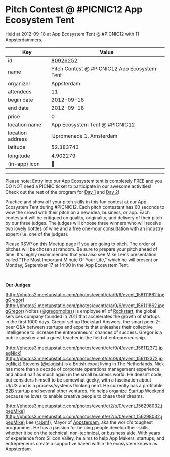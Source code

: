 # Pitch Contest @ #PICNIC12 App Ecosystem Tent
Held at 2012-09-18 at App Ecosystem Tent @ #PICNIC12 with 11 Appsterdammers.
        
|Key|Value
|---|---|
|id|[80926252](https://www.meetup.com/appsterdam/events/80926252/)|
|name|Pitch Contest @ #PICNIC12 App Ecosystem Tent|
|organizer|Appsterdam|
|attendees|11|
|begin date|2012-09-18|
|end date|2012-09-18|
|price|0|
|location name|App Ecosystem Tent @ #PICNIC12|
|location address|IJpromenade 1, Amsterdam|
|latitude|52.383743|
|longitude|4.902279|
|(in-app) icon|🎤|

---

Please note: Entry into our App Ecosystem tent is completely FREE and you DO NOT need a PICNIC ticket to participate in our awesome activities! Check out the rest of the program for [Day 1](http://meetup.appsterdam.rs/events/81291222/) and [Day 2](http://meetup.appsterdam.rs/events/81291752/)!

Practice and show off your pitch skills in this fun contest at our App Ecosystem Tent during #PICNIC12. Each pitch contestant has 60 seconds to wow the crowd with their pitch on a new idea, business, or app. Each contestant will be critiqued on quality, originality, and delivery of their pitch by our three judges. The judges will choose three winners who will receive two lovely bottles of wine and a free one-hour consultation with an industry expert (i.e. one of the judges).

Please RSVP on this Meetup page if you are going to pitch. The order of pitches will be chosen at random. Be sure to prepare your pitch ahead of time. It's highly recommended that you also see Mike Lee's presentation called "The Most Important Minute Of Your Life," which he will present on Monday, September 17 at 14:00 in the App Ecosystem Tent.

 

**Our Judges**:

[http://photos2.meetupstatic.com/photos/event/c/a/9/6/event_156111862.jpegGregor](http://photos2.meetupstatic.com/photos/event/c/a/9/6/event_156111862.jpegGregor) Noltes ([@gregornoltes](https://twitter.com/gregornoltes)) is employee #1 of [Rockstart](http://rockstart.com), the global services company founded in 2011 that accelerates the growth of startups in the first 1000 days. Gregor set up Rockstart Answers, the smart peer-2-peer Q&A between startups and experts that unleashes their collective intelligence to increase the entrepreneurs' chances of success. Gregor is a public speaker and a guest teacher in the field of entrepreneurship.

[http://photos3.meetupstatic.com/photos/event/c/c/9/4/event_156112372.jpegNick](http://photos3.meetupstatic.com/photos/event/c/c/9/4/event_156112372.jpegNick) Stevens ([@clogish](https://twitter.com/clogish)) is a British expat living in The Netherlands. Nick has more than a decade of corporate operations management experience, and about half as much again in the small business world. He doesn’t code, but considers himself to be somewhat geeky, with a fascination about UI/UX and is a process/systems thinking nerd. He currently has a profitable B2B startup and several other ventures. He helps organize [Startup Weekend](http://amsterdam.startupweekend.org/) because he loves to enable creative people to chase their dreams.

[http://photos3.meetupstatic.com/photos/event/e/2/b/0/event_156298032.jpegMike](http://photos3.meetupstatic.com/photos/event/e/2/b/0/event_156298032.jpegMike) Lee ([@bmf](https://twitter.com/bmf)), Mayor of [Appsterdam](http://www.appsterdam.rs), aka the world's toughest programmer. He has a passion for helping people develop their skills, whether it be on the technical, non-technical, or business side. With years of experience from Silicon Valley, he aims to help App Makers, startups, and entrepreneurs create a supportive haven within the ecosystem known as Appsterdam.


